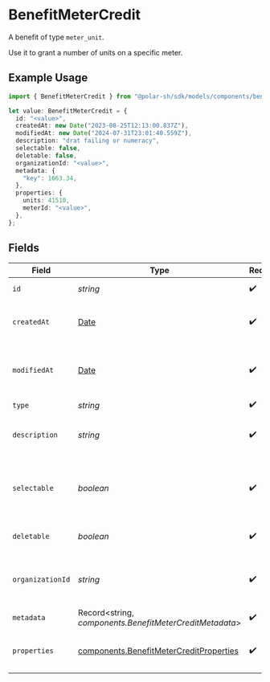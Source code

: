 # BenefitMeterCredit

A benefit of type `meter_unit`.

Use it to grant a number of units on a specific meter.

## Example Usage

```typescript
import { BenefitMeterCredit } from "@polar-sh/sdk/models/components/benefitmetercredit.js";

let value: BenefitMeterCredit = {
  id: "<value>",
  createdAt: new Date("2023-08-25T12:13:00.837Z"),
  modifiedAt: new Date("2024-07-31T23:01:40.559Z"),
  description: "drat failing or numeracy",
  selectable: false,
  deletable: false,
  organizationId: "<value>",
  metadata: {
    "key": 1663.34,
  },
  properties: {
    units: 41510,
    meterId: "<value>",
  },
};
```

## Fields

| Field                                                                                              | Type                                                                                               | Required                                                                                           | Description                                                                                        |
| -------------------------------------------------------------------------------------------------- | -------------------------------------------------------------------------------------------------- | -------------------------------------------------------------------------------------------------- | -------------------------------------------------------------------------------------------------- |
| `id`                                                                                               | *string*                                                                                           | :heavy_check_mark:                                                                                 | The ID of the benefit.                                                                             |
| `createdAt`                                                                                        | [Date](https://developer.mozilla.org/en-US/docs/Web/JavaScript/Reference/Global_Objects/Date)      | :heavy_check_mark:                                                                                 | Creation timestamp of the object.                                                                  |
| `modifiedAt`                                                                                       | [Date](https://developer.mozilla.org/en-US/docs/Web/JavaScript/Reference/Global_Objects/Date)      | :heavy_check_mark:                                                                                 | Last modification timestamp of the object.                                                         |
| `type`                                                                                             | *string*                                                                                           | :heavy_check_mark:                                                                                 | N/A                                                                                                |
| `description`                                                                                      | *string*                                                                                           | :heavy_check_mark:                                                                                 | The description of the benefit.                                                                    |
| `selectable`                                                                                       | *boolean*                                                                                          | :heavy_check_mark:                                                                                 | Whether the benefit is selectable when creating a product.                                         |
| `deletable`                                                                                        | *boolean*                                                                                          | :heavy_check_mark:                                                                                 | Whether the benefit is deletable.                                                                  |
| `organizationId`                                                                                   | *string*                                                                                           | :heavy_check_mark:                                                                                 | The ID of the organization owning the benefit.                                                     |
| `metadata`                                                                                         | Record<string, *components.BenefitMeterCreditMetadata*>                                            | :heavy_check_mark:                                                                                 | N/A                                                                                                |
| `properties`                                                                                       | [components.BenefitMeterCreditProperties](../../models/components/benefitmetercreditproperties.md) | :heavy_check_mark:                                                                                 | Properties for a benefit of type `meter_unit`.                                                     |